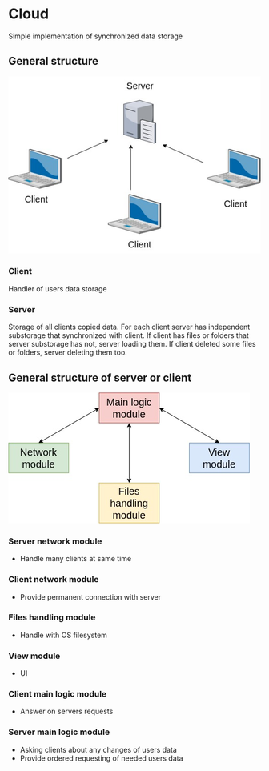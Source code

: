 # Cloud

Simple implementation of synchronized data storage

## General structure

![general structure](/docs/general_structure.jpg)

### Client

Handler of users data storage

### Server

Storage of all clients copied data. For each client server has independent substorage that synchronized with client. If client has files or folders that server substorage has not, server loading them. If client deleted some files or folders, server deleting them too.

## General structure of server or client

![general structure of server or client](/docs/general_structure_of_server_or_client.jpg)

### Server network module

* Handle many clients at same time

### Client network module

* Provide permanent connection with server

### Files handling module

* Handle with OS filesystem

### View module

* UI

### Client main logic module

* Answer on servers requests

### Server main logic module

* Asking clients about any changes of users data
* Provide ordered requesting of needed users data
